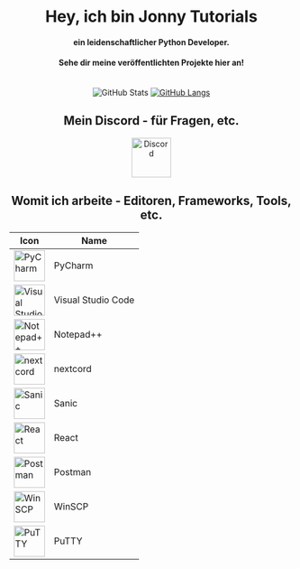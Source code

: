 <div align="center">
<h1>Hey, ich bin Jonny Tutorials</h1>
<h4>ein leidenschaftlicher Python Developer.</h4>
<h4>Sehe dir meine veröffentlichten Projekte hier an!</h4>
<br>
<img src="https://github-readme-stats.vercel.app/api?username=jonnytutorials&show_icons=true&hide=issues,prs&theme=dark" alt="GitHub Stats">
<a href="https://github.com/jonnytutorials?tab=repositories">
<img src="https://github-readme-stats.vercel.app/api/top-langs/?username=jonnytutorials&exclude_repo=jonnytutorials&show_icons=true&theme=dark" alt="GitHub Langs">
</a>
<h2>Mein Discord - für Fragen, etc.</h2>
<a target="_blank" href="https://discord.com/invite/s9tD46Fwh8">
<img src="https://camo.githubusercontent.com/323fb0ba057ee8c0b4fdd6e89e35967cb30cfcfd/68747470733a2f2f7669676e657474652e77696b69612e6e6f636f6f6b69652e6e65742f7468652d6d696e6572732d686176656e2d70726f6a6563742f696d616765732f642f64642f446973636f72642e706e672f7265766973696f6e2f6c61746573743f63623d3230313730333038303333353436" height="70" widh="70" alt="Discord">
</a>
<h2>Womit ich arbeite - Editoren, Frameworks, Tools, etc.</h2>

<table>
<thead>
  <tr>
    <th>Icon</th>
    <th>Name</th>
  </tr>
</thead>
<tbody>
  <tr>
    <td><img src="https://miro.medium.com/max/1200/1*6Dhu1H4t028lOGbaZuyRCw.png" alt="PyCharm" height="55" widh="55"></td>
    <td>PyCharm</td>
  </tr>
  
  <tr>
    <td><img src="https://user-images.githubusercontent.com/674621/71187801-14e60a80-2280-11ea-94c9-e56576f76baf.png" alt="Visual Studio Code" height="55" widh="55"></td>
    <td>Visual Studio Code</td>
  </tr>
  
  <tr>
    <td><img src="https://notepad-plus-plus.org/images/logo.svg" alt="Notepad++" height="55" widh="55"></td>
    <td>Notepad++</td>
  </tr>
  
  <tr>
    <td><img src="https://docs.nextcord.dev/en/stable/_static/nextcord_logo.ico" alt="nextcord" height="55" widh="55"></td>
    <td>nextcord</td>
  </tr>
  
  <tr>
    <td><img src="https://sanic.dev/apple-touch-icon.png" alt="Sanic" height="55" widh="55"></td>
    <td>Sanic</td>
  </tr>
  
  <tr>
    <td><img src="https://i.pinimg.com/originals/84/b1/06/84b1065e798f61aa80b8670a4b6fbb4d.png" alt="React" height="55" widh="55"></td>
    <td>React</td>
  </tr>

  <tr>
    <td><img src="https://user-images.githubusercontent.com/8083855/44999455-72444280-afce-11e8-9f22-fdd7259c637b.png" alt="Postman" height="55" widh="55"></td>
    <td>Postman</td>
  </tr>
  
  <tr>
    <td><img src="https://duckduckgo.com/i/17fa84b7.png" alt="WinSCP" height="55" widh="55"></td>
    <td>WinSCP</td>
  </tr>
  
  <tr>
    <td><img src="https://cdn.jsdelivr.net/gh/ferventcoder/chocolatey-packages@bd3902ea9e357d5d1b3ece2977f02e5ef60ca84a/icons/putty.png" alt="PuTTY" height="55" widh="55"></td>
    <td>PuTTY</td>
  </tr>
  
</tbody>
</table>
</div>
